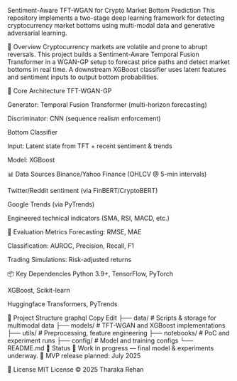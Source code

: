 Sentiment-Aware TFT-WGAN for Crypto Market Bottom Prediction
This repository implements a two-stage deep learning framework for detecting cryptocurrency market bottoms using multi-modal data and generative adversarial learning.

🚀 Overview
Cryptocurrency markets are volatile and prone to abrupt reversals. This project builds a Sentiment-Aware Temporal Fusion Transformer in a WGAN-GP setup to forecast price paths and detect market bottoms in real time. A downstream XGBoost classifier uses latent features and sentiment inputs to output bottom probabilities.

🧠 Core Architecture
TFT-WGAN-GP

Generator: Temporal Fusion Transformer (multi-horizon forecasting)

Discriminator: CNN (sequence realism enforcement)

Bottom Classifier

Input: Latent state from TFT + recent sentiment & trends

Model: XGBoost

📊 Data Sources
Binance/Yahoo Finance (OHLCV @ 5-min intervals)

Twitter/Reddit sentiment (via FinBERT/CryptoBERT)

Google Trends (via PyTrends)

Engineered technical indicators (SMA, RSI, MACD, etc.)

🧪 Evaluation Metrics
Forecasting: RMSE, MAE

Classification: AUROC, Precision, Recall, F1

Trading Simulations: Risk-adjusted returns

📦 Key Dependencies
Python 3.9+, TensorFlow, PyTorch

XGBoost, Scikit-learn

Huggingface Transformers, PyTrends

📁 Project Structure
graphql
Copy
Edit
├── data/               # Scripts & storage for multimodal data
├── models/             # TFT-WGAN and XGBoost implementations
├── utils/              # Preprocessing, feature engineering
├── notebooks/          # PoC and experiment runs
├── config/             # Model and training configs
└── README.md
📍 Status
🚧 Work in progress — final model & experiments underway.
📅 MVP release planned: July 2025

📄 License
MIT License © 2025 Tharaka Rehan
